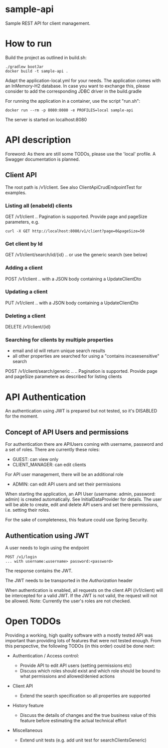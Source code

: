 # sample-api
Sample REST API for client management.

# How to run

Build the project as outlined in build.sh:

    ./gradlew bootJar
    docker build -t sample-api .


Adapt the application-local.yml for your needs.
The application comes with an InMemory-H2 database. In case you want to exchange this,
 please consider to add the corresponding JDBC driver in the build.gradle 

For running the application in a container, use the script "run.sh":

    docker run --rm -p 8080:8080 -e PROFILES=local sample-api
    
The server is started on localhost:8080    
      
# API description

Foreword: As there are still some TODOs, please use the 'local' profile. 
A Swagger documentation is planned.

## Client API

The root path is /v1/client. 
See also ClientApiCrudEndpointTest for examples.

### Listing all (enabeld) clients

GET /v1/client
.. Pagination is supported. Provide page and pageSize parameters, e.g.

    curl -X GET http://localhost:8080/v1/client?page=0&pageSize=50

### Get client by Id

GET /v1/client/search/id/{id}
.. or use the generic search (see below)

### Adding a client

POST /v1/client
.. with a JSON body containing a UpdateClientDto

### Updating a client

PUT /v1/client
.. with a JSON body containing a UpdateClientDto

### Deleting a client

DELETE /v1/client/{id}

### Searching for clients by multiple properties

- email and id will return unique search results
- all other properties are searched for using a "contains incasesensitive" search

POST /v1/client/search/generic
.. .. Pagination is supported. Provide page and pageSize parametere as described for listing clients


# API Authentication

An authentication using JWT is prepared but not tested, so it's DISABLED for the moment.

## Concept of API Users and permissions

For authentication there are APIUsers coming with username, password and a set of roles.
There are currently these roles:
- GUEST: can view only
- CLIENT_MANAGER: can edit clients

For API user management, there will be an additional role
- ADMIN: can edit API users and set their permissions


When starting the application, an API User (username: admin, password: admin) is created automatically. 
See InitialDataProvider for details. The user will be able to create, edit and delete API users and set there permissions,
i.e. setting their roles.

For the sake of completeness, this feature could use Spring Security. 

## Authentication using JWT

A user needs to login using the endpoint 

    POST /v1/login
    ... with username:≤username> password:<password>
    
The response contains the JWT.

The JWT needs to be transported in the *Authorization* header
 
When authentication is enabled, all requests on the client API (/v1/client) will be intercepted for a valid JWT.
If the JWT is not valid, the request will not be allowed.
Note: Currently the user's roles are not checked.        

# Open TODOs

Providing a working, high quality software with a mostly tested API was important than providing lots of features that were not tested enough.
From this perspective, the following TODOs (in this order) could be done next:

* Authentication / Access control:
    * Provide API to edit API users (setting permissions etc)
    * Discuss which roles should exist and which role should be bound to what permissions and allowed/denied actions
    
* Client API
    * Extend the search specification so all properties are supported
          
* History feature
    * Discuss the details of changes and the true business value of this feature before estimating the actual technical effort
     
* Miscellaneous
    * Extend unit tests (e.g. add unit test for searchClientsGeneric)
